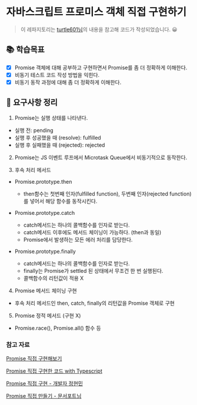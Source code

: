 # 자바스크립트 프로미스 객체 직접 구현하기

> 이 레파지토리는 [turtle601님](https://github.com/turtle601/promise-object-myself)의 내용을 참고해 코드가 작성되었습니다. 😀

## 📚 학습목표

- [x] Promise 객체에 대해 공부하고 구현하면서 Promise를 좀 더 정확하게 이해한다.
- [x] 비동기 테스트 코드 작성 방법을 익힌다.
- [x] 비동기 동작 과정에 대해 좀 더 정확하게 이해한다.

## 📌 요구사항 정리

1. Promise는 실행 상태를 나타낸다.

- 실행 전: pending
- 실행 후 성공했을 때 (resolve): fulfilled
- 실행 후 실패했을 때 (rejected): rejected

2. Promise는 JS 이벤트 루프에서 Microtask Queue에서 비동기적으로 동작한다.

3. 후속 처리 메서드

- Promise.prototype.then

  - then함수는 첫번째 인자(fulfilled function), 두번째 인자(rejected function)를 넣어서 해당 함수를 동작시킨다.

- Promise.prototype.catch

  - catch메서드는 하나의 콜백함수를 인자로 받는다.
  - catch메서드 이후에도 메서드 체이닝이 가능하다. (then과 동일)
  - Promise에서 발생하는 모든 에러 처리를 담당한다.

- Promise.prototype.finally
  - catch메서드는 하나의 콜백함수를 인자로 받는다.
  - finally는 Promise가 settled 된 상태에서 무조건 한 번 실행된다.
  - 콜백함수의 리턴값이 적용 X

4. Promise 메서드 체이닝 구현

- 후속 처리 메서드인 then, catch, finally의 리턴값을 Promise 객체로 구현

5. Promise 정적 메서드 (구현 X)

- Promise.race(), Promise.all() 함수 등

### 참고 자료

[Promise 직접 구현해보기](https://velog.io/@elrion018/%EA%B0%84%EB%8B%A8%ED%95%9C-%ED%94%84%EB%A1%9C%EB%AF%B8%EC%8A%A4Promise-%EC%95%BD%EC%86%8D%EC%9D%84-%EC%A7%81%EC%A0%91-%EA%B5%AC%ED%98%84%ED%95%B4%EB%B3%B4%EC%9E%90)

[Promise 직접 구현한 코드 with Typescript](https://github.com/elrion018/my-promise)

[Promise 직접 구현 - 개발자 정현민](https://blog.hyunmin.dev/14)

[Promise 직접 만들기 - 문서포트님](https://moonsupport.oopy.io/post/27)

